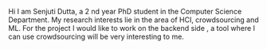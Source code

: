 Hi I am Senjuti Dutta, a 2 nd year PhD student in the Computer Science Department. My research interests lie in the area of HCI, crowdsourcing and ML. For the project I would like to work on the backend side , a tool where I can use crowdsourcing will be very interesting to me. 
